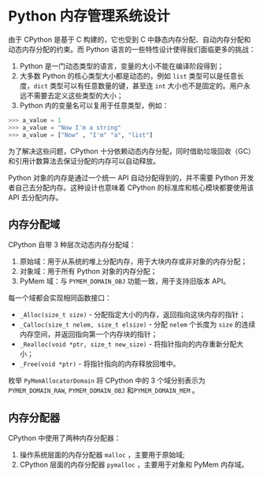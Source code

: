 # Python 内存管理系统设计

由于 CPython 是基于 C 构建的，它也受到 C 中静态内存分配、自动内存分配和动态内存分配的约束。而 Python 语言的一些特性设计使得我们面临更多的挑战：

1. Python 是一门动态类型的语言，变量的大小不能在编译阶段得到；
2. 大多数 Python 的核心类型大小都是动态的，例如 `list` 类型可以是任意长度，`dict` 类型可以有任意数量的键，甚至连 `int` 大小也不是固定的。用户永远不需要去定义这些类型的大小；
3. Python 内的变量名可以复用于任意类型，例如：

```python
>>> a_value = 1
>>> a_value = "Now I'm a string"
>>> a_value = ["Now" , "I'm" "a", "list"]
```

为了解决这些问题，CPython 十分依赖动态内存分配，同时借助垃圾回收（GC）和引用计数算法去保证分配的内存可以自动释放。

Python 对象的内存是通过一个统一 API 自动分配得到的，并不需要 Python 开发者自己去分配内存。这种设计也意味着 CPython 的标准库和核心模块都要使用该 API 去分配内存。

## 内存分配域

CPython 自带 3 种层次动态内存分配域：

1. 原始域：用于从系统的堆上分配内存，用于大块内存或非对象的内存分配；
2. 对象域：用于所有 Python 对象的内存分配；
3. PyMem 域：与 `PYMEM_DOMAIN_OBJ` 功能一致，用于支持旧版本 API。

每一个域都会实现相同函数接口：

* `_Alloc(size_t size)` - 分配指定大小的内存，返回指向这块内存的指针；
* `_Calloc(size_t nelem, size_t elsize)` - 分配 `nelem` 个长度为 `size` 的连续内存空间，并返回指向第一个内存块的指针；
* `_Realloc(void *ptr, size_t new_size)` - 将指针指向的内存重新分配大小；
* `_Free(void *ptr)` - 将指针指向的内存释放回堆中。

枚举 `PyMemAllocatorDomain` 将 CPython 中的 3 个域分别表示为 `PYMEM_DOMAIN_RAW`, `PYMEM_DOMAIN_OBJ` 和`PYMEM_DOMAIN_MEM` 。

## 内存分配器

CPython 中使用了两种内存分配器：

1. 操作系统层面的内存分配器 `malloc` ，主要用于原始域;
2. CPython 层面的内存分配器 `pymalloc` ，主要用于对象和 PyMem 内存域。
